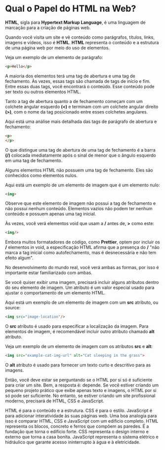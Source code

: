 # Qual o Papel do HTML na Web?

**HTML**, sigla para **Hypertext Markup Language**, é uma linguagem de marcação para a criação de páginas web. 

Quando você visita um site e vê conteúdo como parágrafos, títulos, links, imagens e vídeos, isso é **HTML**. **HTML** representa o conteúdo e a estrutura de uma página web por meio do uso de elementos.

Veja um exemplo de um elemento de parágrafo:

```html
<p>Hello</p>
```
A maioria dos elementos terá uma tag de abertura e uma tag de fechamento. Às vezes, essas tags são chamada de tags de início e fim. Entre essas duas tags, você encontrará o conteúdo. Esse conteúdo pode ser texto ou outros elementos HTML.

Tanto a tag de abertura quanto a de fechamento começam com um colchete angular esquerdo **(&lt;)** e terminam com um colchete angular direito **(&gt;)**, com o nome da tag posicionado entre esses colchetes angulares.

Aqui está uma análise mais detalhada das tags de parágrafo de abertura e fechamento:
```html
<p>
</p>
```

O que distingue uma tag de abertura de uma tag de fechamento é a barra **(/)** colocada imediatamente após o sinal de menor que o ângulo esquerdo em uma tag de fechamento.

Alguns elementos HTML não possuem uma tag de fechamento. Eles são conhecidos como elementos nulos.

Aqui está um exemplo de um elemento de imagem que é um elemento nulo:
```html
<img>
```
Observe que este elemento de imagem não possui a tag de fechamento e não possui nenhum conteúdo. Elementos vazios não podem ter nenhum conteúdo e possuem apenas uma tag inicial.

Às vezes, você verá elementos void que usam a **/** antes de, **&gt;** como este:
```html
<img/>
```

Embora muitos formatadores de código, como **Prettier**, optem por incluir os **/** elementos in void, a especificação HTML afirma que a presença do **/** "não marca a tag inicial como autofechamento, mas é desnecessária e não tem efeito algum".

No desenvolvimento do mundo real, você verá ambas as formas, por isso é importante estar familiarizado com ambas.

Se você quiser exibir uma imagem, precisará incluir alguns atributos dentro do seu elemento de imagem. Um atributo é um valor especial usado para ajustar o comportamento de um elemento HTML.

Aqui está um exemplo de um elemento de imagem com um **src** atributo, ou source:
```html
<img src="image-location"/>
```

O **src** atributo é usado para especificar a localização da imagem. Para elementos de imagem, é recomendável incluir outro atributo chamado **alt** atributo.

Veja um exemplo de um elemento de imagem com os atributos **src** e **alt**:
```html
<img src="example-cat-img-url" alt="Cat sleeping in the grass">
```

O **alt** atributo é usado para fornecer um texto curto e descritivo para as imagens.


Então, você deve estar se perguntando se o HTML por si só é suficiente para criar um site. Bem, a resposta é: depende. Se você estiver criando um pequeno projeto prático que exibe apenas texto e imagens, o HTML por si só pode ser suficiente. No entanto, se estiver criando um site profissional moderno, precisará de HTML, CSS e JavaScript.

HTML é para o conteúdo e a estrutura. CSS é para o estilo. JavaScript é para adicionar interatividade às suas páginas web. Uma boa analogia para isso é comparar HTML, CSS e JavaScript com um edificio completo. HTML representa os blocos, concreto e ferros que compõem as paredes. É a fundação que torna o edifício forte. CSS representa o design interno e externo que torna a casa bonita. JavaScript representa o sistema elétrico e hidráulico que garante acesso ininterrupto à água e à eletricidade.
